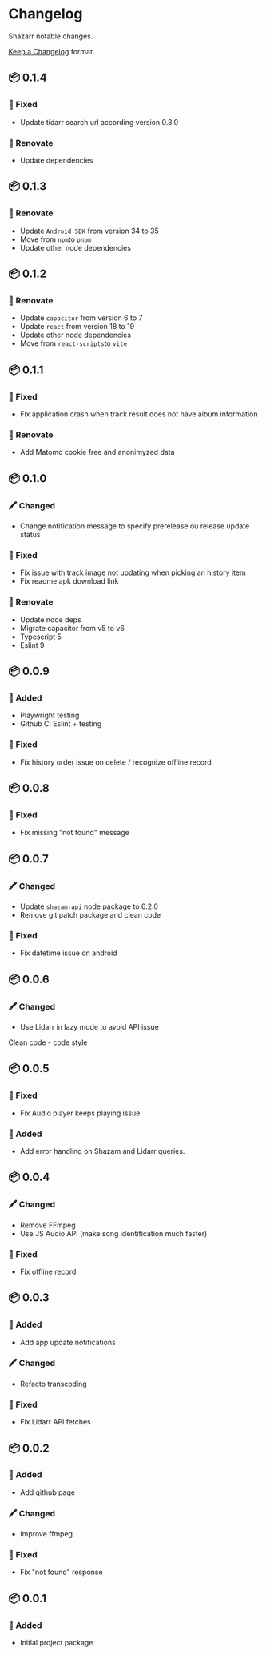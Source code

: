 # Changelog
Shazarr notable changes.

[Keep a Changelog](http://keepachangelog.com/en/1.0.0/) format.

## 📦 0.1.4
### 🐛 Fixed
* Update tidarr search url according version 0.3.0
### 🧹 Renovate
* Update dependencies

## 📦 0.1.3
### 🧹 Renovate
* Update `Android SDK` from version 34 to 35
* Move from `npm`to `pnpm`
* Update other node dependencies

## 📦 0.1.2
### 🧹 Renovate
* Update `capacitor` from version 6 to 7
* Update `react` from version 18 to 19
* Update other node dependencies
* Move from `react-scripts`to `vite`

## 📦 0.1.1
### 🐛 Fixed
* Fix application crash when track result does not have album information
### 🧹 Renovate
* Add Matomo cookie free and anonimyzed data


## 📦 0.1.0
### 🖍 Changed
* Change notification message to specify prerelease ou release update status
### 🐛 Fixed
* Fix issue with track image not updating when picking an history item
* Fix readme apk download link
### 🧹 Renovate
* Update node deps
* Migrate capacitor from v5 to v6
* Typescript 5
* Eslint 9

## 📦 0.0.9
### 🚀 Added
* Playwright testing
* Github CI Eslint + testing
### 🐛 Fixed
* Fix history order issue on delete / recognize offline record

## 📦 0.0.8
### 🐛 Fixed
* Fix missing "not found" message

## 📦 0.0.7
### 🖍 Changed
* Update `shazam-api` node package to 0.2.0
* Remove git patch package and clean code
### 🐛 Fixed
* Fix datetime issue on android

## 📦 0.0.6
### 🖍 Changed
* Use Lidarr in lazy mode to avoid API issue

Clean code - code style

## 📦 0.0.5
### 🐛 Fixed
* Fix Audio player keeps playing issue
### 🚀 Added
* Add error handling on Shazam and Lidarr queries.

## 📦 0.0.4
### 🖍 Changed
* Remove FFmpeg
* Use JS Audio API (make song identification much faster)
### 🐛 Fixed
* Fix offline record

## 📦 0.0.3
### 🚀 Added
* Add app update notifications
### 🖍 Changed
* Refacto transcoding
### 🐛 Fixed
* Fix Lidarr API fetches

## 📦 0.0.2
### 🚀 Added
* Add github page
### 🖍 Changed
* Improve ffmpeg
### 🐛 Fixed
* Fix "not found" response

## 📦 0.0.1
### 🚀 Added
* Initial project package